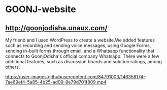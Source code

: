 # GOONJ-website
## http://goonjodisha.unaux.com/

My friend and I used WordPress to create a website.We added features such as recording and sending voice messages, using Google Forms, sending in-built forms through email, and a Whatsapp functionality that connects to GoonjOdisha's official company Whatsapp. There were a few additional features, such as discussion boards and solution ratings, among others.

https://user-images.githubusercontent.com/84791003/146358174-7ae69ef4-5a85-4b25-ad09-8e79d701f809.mp4



 
